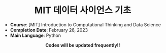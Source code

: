 <div align="center">
  
# MIT 데이터 사이언스 기초

</div>

- **Course**: [MIT] Introduction to Computational Thinking and Data Science
- **Completion Date**: February 26, 2023
- **Main Language**: Python

<div align="center">
  
**Codes will be updated frequently!!**

</div>
